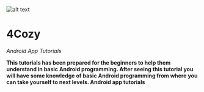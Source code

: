 ![alt text](https://github.com/akshaysunilmasram/Android/blob/master/akshu.png)

# 4Cozy
*Android App Tutorials*

**This tutorials has been prepared for the beginners to help them understand in basic Android programming. After seeing this tutorial you will have some knowledge of basic Android programming from where you can take yourself to next levels. Android app tutorials**
